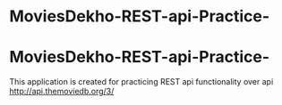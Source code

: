 # MoviesDekho-REST-api-Practice-
# MoviesDekho-REST-api-Practice-
This application is created for practicing REST api functionality over api http://api.themoviedb.org/3/
